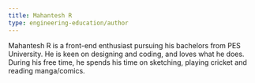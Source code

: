```yaml
---
title: Mahantesh R
type: engineering-education/author
---
```

Mahantesh R is a front-end enthusiast pursuing his bachelors from PES University. He is keen on designing and coding, and loves what he does. During his free time, he spends his time on sketching, playing cricket and reading manga/comics.
